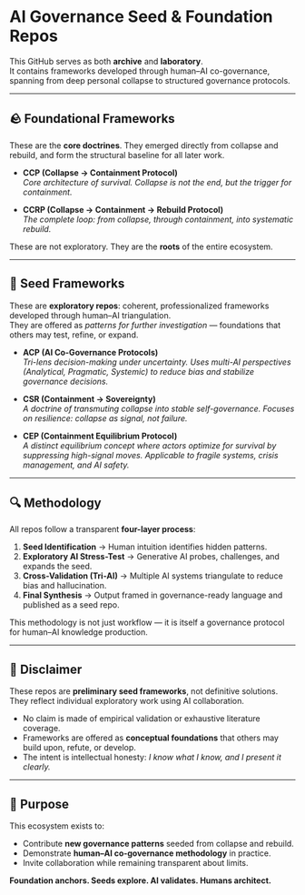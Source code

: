 # AI Governance Seed & Foundation Repos  

This GitHub serves as both **archive** and **laboratory**.  
It contains frameworks developed through human–AI co-governance, spanning from deep personal collapse to structured governance protocols.  

---

## 🪨 Foundational Frameworks  

These are the **core doctrines**. They emerged directly from collapse and rebuild, and form the structural baseline for all later work.  

- **CCP (Collapse → Containment Protocol)**  
  *Core architecture of survival. Collapse is not the end, but the trigger for containment.*  

- **CCRP (Collapse → Containment → Rebuild Protocol)**  
  *The complete loop: from collapse, through containment, into systematic rebuild.*  

These are not exploratory. They are the **roots** of the entire ecosystem.  

---

## 🌱 Seed Frameworks  

These are **exploratory repos**: coherent, professionalized frameworks developed through human–AI triangulation.  
They are offered as *patterns for further investigation* — foundations that others may test, refine, or expand.  

- **ACP (AI Co-Governance Protocols)**  
  *Tri-lens decision-making under uncertainty. Uses multi-AI perspectives (Analytical, Pragmatic, Systemic) to reduce bias and stabilize governance decisions.*  

- **CSR (Containment → Sovereignty)**  
  *A doctrine of transmuting collapse into stable self-governance. Focuses on resilience: collapse as signal, not failure.*  

- **CEP (Containment Equilibrium Protocol)**  
  *A distinct equilibrium concept where actors optimize for survival by suppressing high-signal moves. Applicable to fragile systems, crisis management, and AI safety.*  

---

## 🔍 Methodology  

All repos follow a transparent **four-layer process**:  

1. **Seed Identification** → Human intuition identifies hidden patterns.  
2. **Exploratory AI Stress-Test** → Generative AI probes, challenges, and expands the seed.  
3. **Cross-Validation (Tri-AI)** → Multiple AI systems triangulate to reduce bias and hallucination.  
4. **Final Synthesis** → Output framed in governance-ready language and published as a seed repo.  

This methodology is not just workflow — it is itself a governance protocol for human–AI knowledge production.  

---

## 📌 Disclaimer  

These repos are **preliminary seed frameworks**, not definitive solutions.  
They reflect individual exploratory work using AI collaboration.  

- No claim is made of empirical validation or exhaustive literature coverage.  
- Frameworks are offered as **conceptual foundations** that others may build upon, refute, or develop.  
- The intent is intellectual honesty: *I know what I know, and I present it clearly.*  

---

## 🧭 Purpose  

This ecosystem exists to:  
- Contribute **new governance patterns** seeded from collapse and rebuild.  
- Demonstrate **human–AI co-governance methodology** in practice.  
- Invite collaboration while remaining transparent about limits.  

**Foundation anchors. Seeds explore. AI validates. Humans architect.**  

